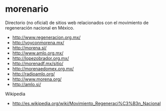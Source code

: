 morenario
=========

Directorio (no oficial) de sitios web relacionados con el movimiento de regeneración nacional en México.

* http://www.regeneracion.org.mx/
* http://voyconmorena.mx/
* http://morena.si/
* http://www.amlo.org.mx/
* http://lopezobrador.org.mx/
* http://morenadf.mx/sitio/
* http://morenaedomex.org.mx/
* http://radioamlo.org/
* http://www.morena.org/
* http://amlo.si/

Wikipedia
* http://es.wikipedia.org/wiki/Movimiento_Regeneraci%C3%B3n_Nacional
